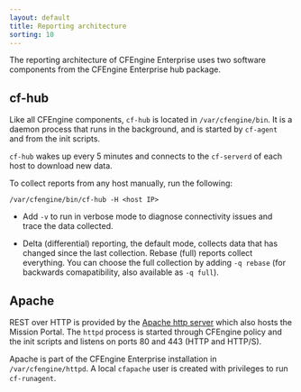```yaml
---
layout: default
title: Reporting architecture
sorting: 10
---
```


The reporting architecture of CFEngine Enterprise uses two software
components from the CFEngine Enterprise hub package.

## cf-hub

Like all CFEngine components, `cf-hub` is
located in `/var/cfengine/bin`. It is a daemon process that runs in the
background, and is started by `cf-agent` and from the init scripts.

`cf-hub` wakes up every 5 minutes and connects to the `cf-serverd` of
each host to download new data.

To collect reports from any host manually, run the following:

```command
/var/cfengine/bin/cf-hub -H <host IP>
```

- Add `-v` to run in verbose mode to diagnose connectivity issues and trace the data collected.

- Delta (differential) reporting, the default mode, collects data that has changed since the
  last collection. Rebase (full) reports collect everything. You can choose the full collection by
  adding `-q rebase` (for backwards comapatibility, also available as
  `-q full`).

## Apache

REST over HTTP is provided by the
[Apache http server](http://httpd.apache.org) which also hosts the
Mission Portal. The `httpd` process is started through CFEngine policy
and the init scripts and listens on ports 80 and 443 (HTTP and HTTP/S).

Apache is part of the CFEngine Enterprise installation in
`/var/cfengine/httpd`. A local `cfapache` user is created with
privileges to run `cf-runagent`.
